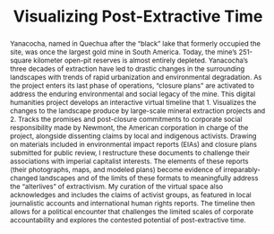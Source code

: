 ---
pid: g2024almenara
done: true
title: Visualizing Post-Extractive Time
category: Grad Fellowship Project
tags:
- spatial-humanities
- public-humanities
cohort_year: '2024'
abstract: Yanacocha, named in Quechua after the “black” lake that formerly occupied
  the site, was once the largest gold mine in South America. Today, the mine’s 251-square
  kilometer open-pit reserves is almost entirely depleted. Yanacocha’s three decades
  of extraction have led to drastic changes in the surrounding landscapes with trends
  of rapid urbanization and environmental degradation. As the project enters its last
  phase of operations, “closure plans” are activated to address the enduring environmental
  and social legacy of the mine. This digital humanities project develops an interactive
  virtual timeline that 1. Visualizes the changes to the landscape produce by large-scale
  mineral extraction projects and 2. Tracks the promises and post-closure commitments
  to corporate social responsibility made by Newmont, the American corporation in
  charge of the project, alongside dissenting claims by local and indigenous activists.
  Drawing on materials included in environmental impact reports (EIAs) and closure
  plans submitted for public review, I restructure these documents to challenge their
  associations with imperial capitalist interests. The elements of these reports (their
  photographs, maps, and modeled plans) become evidence of irreparably-changed landscapes
  and of the limits of these formats to meaningfully address the “alterlives” of extractivism.
  My curation of the virtual space also acknowledges and includes the claims of activist
  groups, as featured in local journalistic accounts and international human rights
  reports. The timeline then allows for a political encounter that challenges the
  limited scales of corporate accountability and explores the contested potential
  of post-extractive time.
pis:
- almenara
order: '066'
layout: project
---
